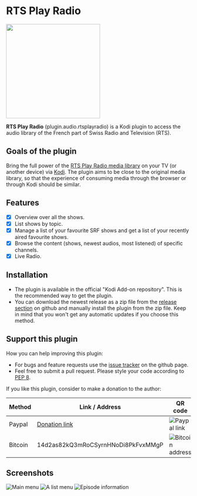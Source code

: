 # RTS Play Radio

<img src="https://github.com/goggle/plugin.audio.rtsplayradio/raw/master/resources/icon.png" width="256">

**RTS Play Radio** (plugin.audio.rtsplayradio) is a Kodi plugin to access the audio library of the French part of Swiss Radio and Television (RTS).

## Goals of the plugin
Bring the full power of the [RTS Play Radio media library](https://www.rts.ch/play/radio) on your TV (or another device) via [Kodi](https://kodi.tv/). The plugin aims to be close to the original media library, so that the experience of consuming media through the browser or through Kodi should be similar.

## Features
 - [x] Overview over all the shows.
 - [x] List shows by topic.
 - [x] Manage a list of your favourite SRF shows and get a list of your recently aired favourite shows.
 - [x] Browse the content (shows, newest audios, most listened) of specific channels. 
 - [x] Live Radio.

## Installation

 - The plugin is available in the official "Kodi Add-on repository". This is the recommended way to get the plugin.
 - You can download the newest release as a zip file from the [release section](https://github.com/goggle/plugin.audio.rtsplayradio/releases) on github and manually install the plugin from the zip file. Keep in mind that you won't get any automatic updates if you choose this method.

## Support this plugin
How you can help improving this plugin:
 - For bugs and feature requests use the [issue tracker](https://github.com/goggle/plugin.audio.rtsplayradio/issues) on the github page.
 - Feel free to submit a pull request. Please style your code according to [PEP 8](https://www.python.org/dev/peps/pep-0008/).

If you like this plugin, consider to make a donation to the author:

| Method | Link / Address | QR code |
| --- | --- | --- |
| Paypal | [Donation link](https://www.paypal.com/cgi-bin/webscr?cmd=_s-xclick&hosted_button_id=ZXAFRHTZGRARS) | ![Paypal link](https://raw.githubusercontent.com/goggle/plugin.video.srfplaytv/e62b52bb394eeee98c929895005bbc33e6028770/paypal.png) |
| Bitcoin | 14d2as82kQ3mRoCSyrnHNoDi8PkFvxMMgP | ![Bitcoin address](https://raw.githubusercontent.com/goggle/plugin.video.srfplaytv/af1c696004d9b42c730dc55f7e66596ec3521b99/bitcoin.png) |


## Screenshots
![Main menu](https://raw.githubusercontent.com/goggle/plugin.audio.rtsplayradio/master/resources/screenshot-01.png)
![A list menu](https://raw.githubusercontent.com/goggle/plugin.audio.rtsplayradio/master/resources/screenshot-02.png)
![Episode information](https://raw.githubusercontent.com/goggle/plugin.audio.rtsplayradio/master/resources/screenshot-03.png)
